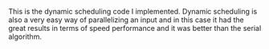 This is the dynamic scheduling code I implemented.
Dynamic scheduling is also a very easy way of parallelizing an input and in this case it had the great results in terms of speed performance
and it was better than the serial algorithm.
